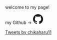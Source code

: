 welcome to my page!

my Github -> <a href="https://github.com/chikaharu11"><img src="GitHub-Mark-32px.png"></a>

<a class="twitter-timeline" href="https://twitter.com/chikaharu11?ref_src=twsrc%5Etfw">Tweets by chikaharu11</a> <script async src="https://platform.twitter.com/widgets.js" charset="utf-8"></script>
